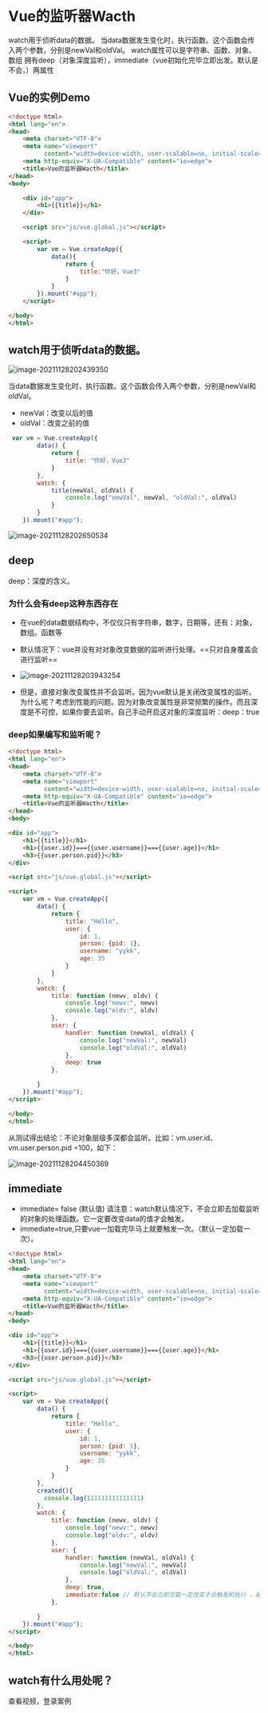 # Vue的监听器Wacth

watch用于侦听data的数据。
当data数据发生变化时，执行函数。这个函数会传入两个参数，分别是newVal和oldVal。
watch属性可以是字符串、函数、对象、数组
拥有deep（对象深度监听），immediate（vue初始化完毕立即出发。默认是不会，）两属性



## Vue的实例Demo

```html
<!doctype html>
<html lang="en">
<head>
    <meta charset="UTF-8">
    <meta name="viewport"
          content="width=device-width, user-scalable=no, initial-scale=1.0, maximum-scale=1.0, minimum-scale=1.0">
    <meta http-equiv="X-UA-Compatible" content="ie=edge">
    <title>Vue的监听器Wacth</title>
</head>
<body>

    <div id="app">
        <h1>{{title}}</h1>
    </div>

    <script src="js/vue.global.js"></script>

    <script>
        var vm = Vue.createApp({
            data(){
                return {
                    title:"你好，Vue3"
                }
            }
        }).mount("#app");
    </script>

</body>
</html>
```



## watch用于侦听data的数据。

![image-20211128202439350](asserts/image-20211128202439350.png)

当data数据发生变化时，执行函数。这个函数会传入两个参数，分别是newVal和oldVal。

- newVal：改变以后的值
- oldVal：改变之前的值

```js
 var vm = Vue.createApp({
        data() {
            return {
                title: "你好，Vue3"
            }
        },
        watch: {
            title(newVal, oldVal) {
                console.log("newVal", newVal, "oldVal:", oldVal)
            }
        }
    }).mount("#app");
```

![image-20211128202650534](asserts/image-20211128202650534.png)



## deep

deep：深度的含义。

### 为什么会有deep这种东西存在

- 在vue的data数据结构中，不仅仅只有字符串，数字，日期等，还有：对象，数组。函数等

- 默认情况下：vue并没有对对象改变数据的监听进行处理。==只对自身覆盖会进行监听==

- ![image-20211128203943254](asserts/image-20211128203943254.png)

  

- 但是，直接对象改变属性并不会监听。因为vue默认是关闭改变属性的监听。为什么呢？考虑到性能的问题。因为对象改变属性是非常频繁的操作。而且深度是不可控，如果你要去监听。自己手动开启这对象的深度监听：deep：true

###  deep如果编写和监听呢？

```html
<!doctype html>
<html lang="en">
<head>
    <meta charset="UTF-8">
    <meta name="viewport"
          content="width=device-width, user-scalable=no, initial-scale=1.0, maximum-scale=1.0, minimum-scale=1.0">
    <meta http-equiv="X-UA-Compatible" content="ie=edge">
    <title>Vue的监听器Wacth</title>
</head>
<body>

<div id="app">
    <h1>{{title}}</h1>
    <h1>{{user.id}}==={{user.username}}==={{user.age}}</h1>
    <h3>{{user.person.pid}}</h3>
</div>

<script src="js/vue.global.js"></script>

<script>
    var vm = Vue.createApp({
        data() {
            return {
                title: "Hello",
                user: {
                    id: 1,
                    person: {pid: 1},
                    username: "yykk",
                    age: 35
                }
            }
        },
        watch: {
            title: function (newv, oldv) {
                console.log("newv:", newv)
                console.log("oldv:", oldv)
            },
            user: {
                handler: function (newVal, oldVal) {
                    console.log("newVal:", newVal)
                    console.log("oldVal:", oldVal)
                },
                deep: true
            },

        }
    }).mount("#app");
</script>

</body>
</html>
```

从测试得出结论：不论对象层级多深都会监听。比如：vm.user.id、vm.user.person.pid =100，如下：

![image-20211128204450369](asserts/image-20211128204450369.png)

 

## immediate

- immediate= false (默认值) 请注意：watch默认情况下，不会立即去加载监听的对象的处理函数。它一定要改变data的值才会触发。
- immediate=true,只要vue一加载完毕马上就要触发一次。（默认一定加载一次）。

```html
<!doctype html>
<html lang="en">
<head>
    <meta charset="UTF-8">
    <meta name="viewport"
          content="width=device-width, user-scalable=no, initial-scale=1.0, maximum-scale=1.0, minimum-scale=1.0">
    <meta http-equiv="X-UA-Compatible" content="ie=edge">
    <title>Vue的监听器Wacth</title>
</head>
<body>

<div id="app">
    <h1>{{title}}</h1>
    <h1>{{user.id}}==={{user.username}}==={{user.age}}</h1>
    <h3>{{user.person.pid}}</h3>
</div>

<script src="js/vue.global.js"></script>

<script>
    var vm = Vue.createApp({
        data() {
            return {
                title: "Hello",
                user: {
                    id: 1,
                    person: {pid: 1},
                    username: "yykk",
                    age: 35
                }
            }
        },
        created(){
          console.log(111111111111111)
        },
        watch: {
            title: function (newv, oldv) {
                console.log("newv:", newv)
                console.log("oldv:", oldv)
            },
            user: {
                handler: function (newVal, oldVal) {
                    console.log("newVal:", newVal)
                    console.log("oldVal:", oldVal)
                },
                deep: true,
                immediate:false // 默认不会立即加载一定改变才会触发和执行 ，如果你想立即加载，请修改为true
            },

        }
    }).mount("#app");
</script>

</body>
</html>
```



## watch有什么用处呢？

查看视频，登录案例



